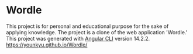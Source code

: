 # Wordle

This project is for personal and educational purpose for the sake of applying knowledge. The project is a clone of the web application 'Wordle.'
This project was generated with [Angular CLI](https://github.com/angular/angular-cli) version 14.2.2. https://younkyu.github.io/Wordle/
